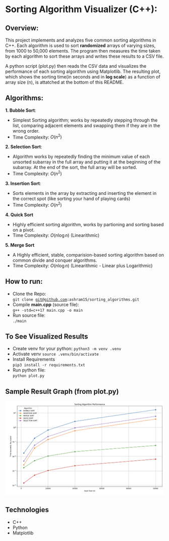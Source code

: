 # Sorting Algorithm Visualizer (C++): 

## Overview:
This project implements and analyzes five common sorting algorithms in C++. Each algorithm is used to sort <strong>randomized</strong> arrays of varying sizes, from 1000 to 50,000 elements. The program then measures the time taken by each algorithm to sort these arrays and writes these results to a CSV file. 

A python script (plot.py) then reads the CSV data and visualizes the performance of each sorting algorithm using Matplotlib. The resulting plot, which shows the sorting time(in seconds and in <strong>log scale</strong>) as a function of array size (n), is attatched at the bottom of this README. 

## Algorithms: 
**1. Bubble Sort**:
   - Simplest Sorting algorithm; works by repeatedly stepping through the list, comparing adjacent elements and swapping them if they are in the wrong order. 
   - Time Complexity: $O(n^2)$

**2. Selection Sort**:
   - Algorithm works by repeatedly finding the minimum value of each unsorted subarray in the full array and putting it at the beginning of the subarray. At the end of the sort, the full array will be sorted. 
   - Time Complexity: $O(n^2)$

**3. Insertion Sort**:
   - Sorts elements in the array by extracting and inserting the element in the correct spot (like sorting your hand of playing cards) 
   - Time Complexity: $O(n^2)$

**4. Quick Sort**
   - Highly efficient sorting algorithm, works by partioning and sorting based on a pivot.  
   - Time Complexity: $O(n \log n)$ (Linearithmic)

**5. Merge Sort**
   - A Highly efficient, stable, comparision-based sorting algorithm based on common divide and conquer algorithms. 
   - Time Complexity: $O(n \log n)$ (Linearithmic - Linear plus Logarithmic)
     
## How to run: 
- Clone the Repo:  
  <code>git clone git@github.com:ashram15/sorting_algorithms.git</code>
- Compile <strong>main.cpp</strong> (source file):  
  <code>g++ -std=c++17 main.cpp -o main</code>  
- Run source file:   
  <code>./main</code>
  
## To See Visualized Results
- Create venv for your python:
  <code>python3 -m venv .venv</code>
- Activate venv 
  <code>source .venv/bin/activate</code> 
- Install Requirements   
  <code>pip3 install -r requirements.txt</code>     
- Run python file:    
  <code>python plot.py</code>

## Sample Result Graph (from plot.py)
<img width="1004" alt="Screenshot 2025-07-09 at 10 49 24 PM" src="./assets/demo.png" >

## Technologies 
- C++
- Python
- Matplotlib

